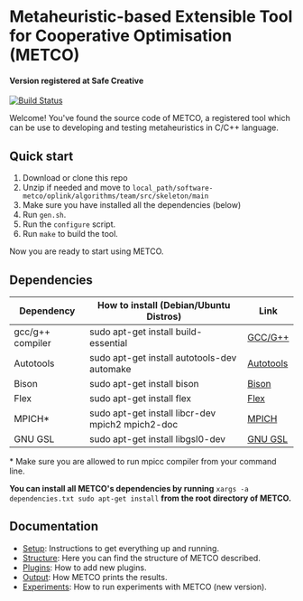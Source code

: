 # Metaheuristic-based Extensible Tool for Cooperative Optimisation (METCO) 
#### Version registered at Safe Creative

[![Build Status](https://travis-ci.org/PAL-ULL/software-metco.svg?branch=master)](https://travis-ci.org/PAL-ULL/software-metco)

Welcome! You've found the source code of METCO, a registered tool which can be use to developing and testing metaheuristics in C/C++ language.

## Quick start

1. Download or clone this repo
2. Unzip if needed and move to `local_path/software-metco/oplink/algorithms/team/src/skeleton/main`
3. Make sure you have installed all the dependencies (below)
3. Run `gen.sh`.
4. Run the `configure` script.
3. Run `make` to build the tool.

Now you are ready to start using METCO.

## Dependencies

| Dependency       	| How to install  (Debian/Ubuntu Distros)                                 	| Link                                                                                            	|
|------------------	|--------------------------------------------------	|-------------------------------------------------------------------------------------------------	|
| gcc/g++ compiler 	| sudo apt-get install build-essential             	| [GCC/G++](https://gcc.gnu.org/)                                                                            	|
| Autotools        	| sudo apt-get install autotools-dev automake          	| [Autotools](https://www.gnu.org/software/automake/manual/html_node/Autotools-Introduction.html) 	|
| Bison            	| sudo apt-get install bison                       	| [Bison](https://launchpad.net/ubuntu/+source/bison)                                                      	|
| Flex             	| sudo apt-get install flex                        	| [Flex](http://manpages.ubuntu.com/manpages/xenial/es/man1/flex.1.html)                                  	|
| MPICH*            	| sudo apt-get install libcr-dev mpich2 mpich2-doc 	| [MPICH](https://www.mpich.org/)                                                                          	|
| GNU GSL          	| sudo apt-get install libgsl0-dev                 	| [GNU GSL](https://www.gnu.org/software/gsl/)                                                               	|

\* Make sure you are allowed to run mpicc compiler from your command line.

**You can install all METCO's dependencies by running** ```xargs -a dependencies.txt sudo apt-get install``` **from the root directory of METCO.**

## Documentation
* [Setup](./doc/setup.md): Instructions to get everything up and running.
* [Structure](./doc/structure.md): Here you can find the structure of METCO described.
* [Plugins](./doc/newPlugin.md): How to add new plugins.
* [Output](./doc/output.md): How METCO prints the results.
* [Experiments](./doc/experiments.md): How to run experiments with METCO (new version).